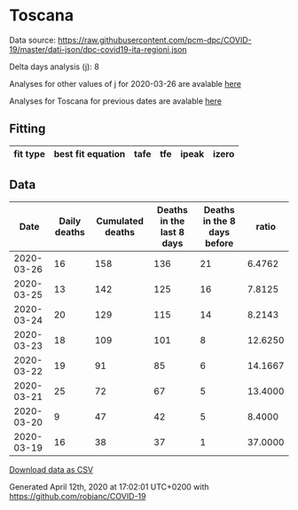 # Toscana

Data source: https://raw.githubusercontent.com/pcm-dpc/COVID-19/master/dati-json/dpc-covid19-ita-regioni.json

Delta days analysis (j): 8

Analyses for other values of j for 2020-03-26 are avalable [here](../2020-03-26/README.md)

Analyses for Toscana for previous dates are avalable [here](../README.md)

## Fitting 
|fit type|best fit equation|tafe|tfe|ipeak|izero|
|-------|-----|--------|------|---|---|

## Data
|Date|Daily deaths|Cumulated deaths|Deaths in the last 8 days|Deaths in the 8 days before|ratio|
|----|----------|-----------|-------|--------------------|-----|
|2020-03-26|16|158|136|21|6.4762|
|2020-03-25|13|142|125|16|7.8125|
|2020-03-24|20|129|115|14|8.2143|
|2020-03-23|18|109|101|8|12.6250|
|2020-03-22|19|91|85|6|14.1667|
|2020-03-21|25|72|67|5|13.4000|
|2020-03-20|9|47|42|5|8.4000|
|2020-03-19|16|38|37|1|37.0000|

[Download data as CSV](COVID-19_toscana_j8_2020-03-26.csv)

Generated April 12th, 2020 at 17:02:01 UTC+0200 with https://github.com/robianc/COVID-19
